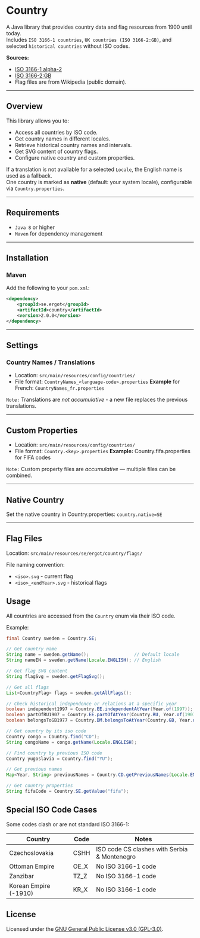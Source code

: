 # Country

A Java library that provides country data and flag resources from 1900 until today.  
Includes `ISO 3166-1 countries`, `UK countries (ISO 3166-2:GB)`, and selected `historical countries` without ISO codes.

**Sources:**
- [ISO 3166-1 alpha-2](https://en.wikipedia.org/wiki/ISO_3166-1_alpha-2)
- [ISO 3166-2:GB](https://en.wikipedia.org/wiki/ISO_3166-2:GB)
- Flag files are from Wikipedia (public domain).

---

## Overview

This library allows you to:
- Access all countries by ISO code.
- Get country names in different locales.
- Retrieve historical country names and intervals.
- Get SVG content of country flags.
- Configure native country and custom properties.

If a translation is not available for a selected `Locale`, the English name is used as a fallback.  
One country is marked as **native** (default: your system locale), configurable via `Country.properties`.

---

## Requirements

- `Java 8` or higher
- `Maven` for dependency management

---

## Installation

### Maven

Add the following to your `pom.xml`:

```xml
<dependency>
    <groupId>se.ergot</groupId>
    <artifactId>country</artifactId>
    <version>2.0.0</version>
</dependency>
```

---

## Settings
### Country Names / Translations

- Location: `src/main/resources/config/countries/`
- File format: `CountryNames_<language-code>.properties`
  **Example** for French: `CountryNames_fr.properties`

`Note:` Translations are *not accumulative* - a new file replaces the previous translations.

---

## Custom Properties

- Location: `src/main/resources/config/countries/`
- File format: `Country.<key>.properties`
  **Example:** Country.fifa.properties for FIFA codes

`Note:` Custom property files are *accumulative* — multiple files can be combined.

---

## Native Country

Set the native country in Country.properties: ```country.native=SE```

---

## Flag Files

Location: `src/main/resources/se/ergot/country/flags/`

File naming convention:
- `<iso>.svg` - current flag
- `<iso>_<endYear>.svg` - historical flags

## Usage

All countries are accessed from the `Country` enum via their ISO code.

Example:
```java
final Country sweden = Country.SE;

// Get country name
String name = sweden.getName();                 // Default locale
String nameEN = sweden.getName(Locale.ENGLISH); // English

// Get flag SVG content
String flagSvg = sweden.getFlagSvg();

// Get all flags
List<CountryFlag> flags = sweden.getAllFlags();

// Check historical independence or relations at a specific year
boolean independent1997 = Country.EE.independentAtYear(Year.of(1997));
boolean partOfRU1907 = Country.EE.partOfAtYear(Country.RU, Year.of(1907));
boolean belongsToGB1977 = Country.DM.belongsToAtYear(Country.GB, Year.of(1977));

// Get country by its iso code
Country congo = Country.find("CD");
String congoName = congo.getName(Locale.ENGLISH);

// Find country by previous ISO code
Country yugoslavia = Country.find("YU");

// Get previous names
Map<Year, String> previousNames = Country.CD.getPreviousNames(Locale.ENGLISH);

// Get country properties
String fifaCode = Country.SE.getValue("fifa");
```

## Special ISO Code Cases

Some codes clash or are not standard ISO 3166-1:

| Country               | Code | Notes                                        |
|-----------------------| ---- | -------------------------------------------- |
| Czechoslovakia        | CSHH | ISO code CS clashes with Serbia & Montenegro |
| Ottoman Empire        | OE_X | No ISO 3166-1 code                           |
| Zanzibar              | TZ_Z | No ISO 3166-1 code                           |
| Korean Empire (-1910) | KR_X | No ISO 3166-1 code                           |

## License

Licensed under the [GNU General Public License v3.0 (GPL-3.0)](https://www.gnu.org/licenses/gpl-3.0.html).  


